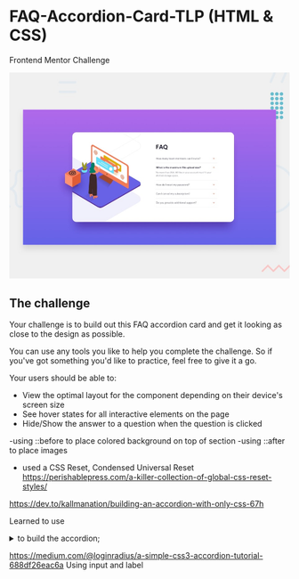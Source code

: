 # FAQ-Accordion-Card-TLP (HTML & CSS)
Frontend Mentor Challenge

![Design preview for the FAQ Accordion Card coding challenge](./design/desktop-preview.jpg)


## The challenge

Your challenge is to build out this FAQ accordion card and get it looking as close to the design as possible.

You can use any tools you like to help you complete the challenge. So if you've got something you'd like to practice, feel free to give it a go.

Your users should be able to:

- View the optimal layout for the component depending on their device's screen size
- See hover states for all interactive elements on the page
- Hide/Show the answer to a question when the question is clicked


-using ::before to place colored background on top of section
-using ::after to place images
- used a CSS Reset, Condensed Universal Reset
https://perishablepress.com/a-killer-collection-of-global-css-reset-styles/

https://dev.to/kallmanation/building-an-accordion-with-only-css-67h

Learned to use <details> and <summary> to build the accordion; 

https://medium.com/@loginradius/a-simple-css3-accordion-tutorial-688df26eac6a
Using input and label